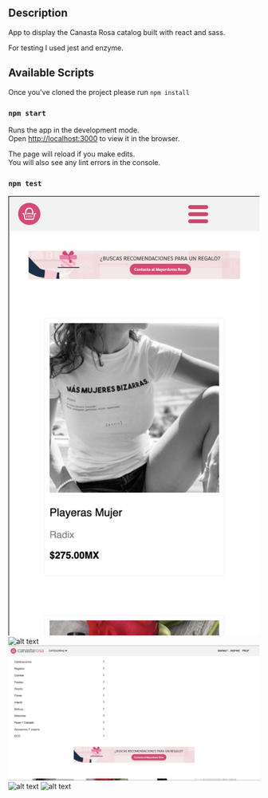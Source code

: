 
## Description
App to display the Canasta Rosa catalog built with react and sass.

For testing I used jest and enzyme.

## Available Scripts

Once you've cloned the project please run `npm install`

### `npm start`

Runs the app in the development mode.<br />
Open [http://localhost:3000](http://localhost:3000) to view it in the browser.

The page will reload if you make edits.<br />
You will also see any lint errors in the console.

### `npm test`


![alt text](https://raw.githubusercontent.com/AdrianaHY/canasta-rosa/master/src/assets/mobile-1.png)
![alt text](https://raw.githubusercontent.com/AdrianaHY/canasta-rosa/master/src/assets/mobile-2.png)
![alt text](https://raw.githubusercontent.com/AdrianaHY/canasta-rosa/master/src/assets/desktop-1.png)
![alt text](https://raw.githubusercontent.com/AdrianaHY/canasta-rosa/master/src/assets/gif_desktop.png)
![alt text](https://raw.githubusercontent.com/AdrianaHY/canasta-rosa/master/src/assets/gif_mobile.png)



